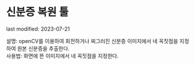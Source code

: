 # 신분증 복원 툴

last modified: 2023-07-21

설명: openCV를 이용하여 회전하거나 찌그러진 신분증 이미지에서 네 꼭짓점을 지정하여 원본 신분증을 추출한다.
<br>
사용법: 화면에 뜬 이미지에서 네 꼭짓점을 지정한다.
